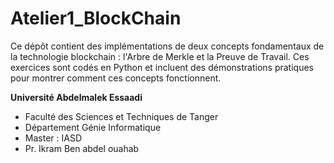 # Atelier1_BlockChain

Ce dépôt contient des implémentations de deux concepts fondamentaux de la technologie blockchain : l'Arbre de Merkle et la Preuve de Travail. Ces exercices sont codés en Python et incluent des démonstrations pratiques pour montrer comment ces concepts fonctionnent.

**Université Abdelmalek Essaadi** 
- Faculté des Sciences et Techniques de Tanger
- Département Génie Informatique
- Master : IASD
- Pr. Ikram Ben abdel ouahab

